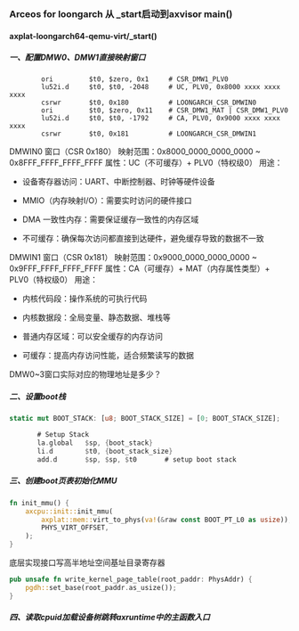 ### Arceos for loongarch 从 _start启动到axvisor main()

#### axplat-loongarch64-qemu-virt/_start()

##### 一、配置DMW0、DMW1直接映射窗口

```
		ori         $t0, $zero, 0x1     # CSR_DMW1_PLV0
        lu52i.d     $t0, $t0, -2048     # UC, PLV0, 0x8000 xxxx xxxx xxxx
        csrwr       $t0, 0x180          # LOONGARCH_CSR_DMWIN0
        ori         $t0, $zero, 0x11    # CSR_DMW1_MAT | CSR_DMW1_PLV0
        lu52i.d     $t0, $t0, -1792     # CA, PLV0, 0x9000 xxxx xxxx xxxx
        csrwr       $t0, 0x181          # LOONGARCH_CSR_DMWIN1
```

DMWIN0 窗口（CSR 0x180）
映射范围：0x8000_0000_0000_0000 ~ 0x8FFF_FFFF_FFFF_FFFF
属性：UC（不可缓存）+ PLV0（特权级0）
用途：

+ 设备寄存器访问：UART、中断控制器、时钟等硬件设备

+ MMIO（内存映射I/O）：需要实时访问的硬件接口

+ DMA 一致性内存：需要保证缓存一致性的内存区域

+ 不可缓存：确保每次访问都直接到达硬件，避免缓存导致的数据不一致



DMWIN1 窗口（CSR 0x181）
映射范围：0x9000_0000_0000_0000 ~ 0x9FFF_FFFF_FFFF_FFFF
属性：CA（可缓存）+ MAT（内存属性类型）+ PLV0（特权级0）
用途：

+ 内核代码段：操作系统的可执行代码

+ 内核数据段：全局变量、静态数据、堆栈等

+ 普通内存区域：可以安全缓存的内存访问

+ 可缓存：提高内存访问性能，适合频繁读写的数据

DMW0~3窗口实际对应的物理地址是多少？

 ##### 二、设置boot栈
 ```rust
static mut BOOT_STACK: [u8; BOOT_STACK_SIZE] = [0; BOOT_STACK_SIZE];

        # Setup Stack
        la.global   $sp, {boot_stack}
        li.d        $t0, {boot_stack_size}
        add.d       $sp, $sp, $t0       # setup boot stack
```
##### 三、创建boot页表初始化MMU



```rust
fn init_mmu() {
    axcpu::init::init_mmu(
        axplat::mem::virt_to_phys(va!(&raw const BOOT_PT_L0 as usize)),
        PHYS_VIRT_OFFSET,
    );
}
```

底层实现接口写高半地址空间基址目录寄存器

```rust
pub unsafe fn write_kernel_page_table(root_paddr: PhysAddr) {
    pgdh::set_base(root_paddr.as_usize());
}
```

##### 四、读取cpuid加载设备树跳转axruntime中的主函数入口




